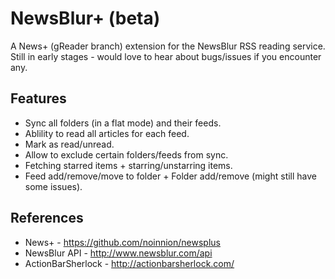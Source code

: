 NewsBlur+ (beta)
================

A News+ (gReader branch) extension for the NewsBlur RSS reading service.
Still in early stages - would love to hear about bugs/issues if you encounter any.

Features
-------------------------------
* Sync all folders (in a flat mode) and their feeds.
* Ablility to read all articles for each feed.
* Mark as read/unread.
* Allow to exclude certain folders/feeds from sync.
* Fetching starred items + starring/unstarring items.
* Feed add/remove/move to folder + Folder add/remove (might still have some issues).

References
-------------------------------
* News+ - https://github.com/noinnion/newsplus
* NewsBlur API - http://www.newsblur.com/api
* ActionBarSherlock - http://actionbarsherlock.com/
